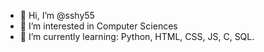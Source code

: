- 👋 Hi, I’m @sshy55
- 👀 I’m interested in Computer Sciences
- 🌱 I’m currently learning: Python, HTML, CSS, JS, C, SQL.

<!---
- 💞️ I’m looking to collaborate on ...
- 📫 How to reach me ...


sshy55/sshy55 is a ✨ special ✨ repository because its `README.md` (this file) appears on your GitHub profile.
You can click the Preview link to take a look at your changes.
--->
